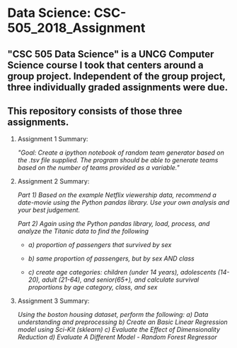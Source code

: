 # Data Science: CSC-505_2018_Assignment

## "CSC 505 Data Science" is a UNCG Computer Science course I took that centers around a group project.  Independent of the group project, three individually graded assignments were due.

## This repository consists of those three assignments.

1. Assignment 1 Summary: 

   *"Goal: Create a ipython notebook of random team generator based on the .tsv file supplied. The program should be 
able to generate teams based on the number of teams provided as a variable."*

2. Assignment 2 Summary: 

   *Part 1) Based on the example Netflix viewership data, recommend a date-movie using the Python pandas library.  Use your own analysis and 
your best judgement.*

   *Part 2) Again using the Python pandas library, load, process, and analyze the Titanic data to find the following*
   
   -   *a) proportion of passengers that survived by sex*
      
   -   *b) same proportion of passengers, but by sex AND class*
      
   -   *c) create age categories: children (under 14 years), adolescents (14-20), adult (21-64), and senior(65+), and calculate survival proportions by age category, class, and sex*

3. Assignment 3 Summary: 

   *Using the boston housing dataset, perform the following:
a) Data understanding and preprocessing
b) Create an Basic Linear Regression model using Sci-Kit (sklearn)
c) Evaluate the Effect of Dimensionality Reduction
d) Evaluate A Different Model - Random Forest Regressor*
